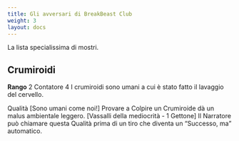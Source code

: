```yaml
---
title: Gli avversari di BreakBeast Club
weight: 3
layout: docs
---
```


La lista specialissima di mostri.


## Crumiroidi

**Rango** 2 Contatore 4
I crumiroidi sono umani a cui è stato fatto il lavaggio del cervello.

Qualità
[Sono umani come noi!] Provare a Colpire un Crumiroide dà un malus ambientale leggero.
[Vassalli della mediocrità - 1 Gettone] Il Narratore può chiamare questa Qualità prima di un tiro che diventa un “Successo, ma” automatico.
